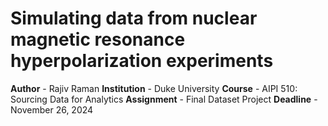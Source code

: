 # Simulating data from nuclear magnetic resonance hyperpolarization experiments

**Author** - Rajiv Raman
**Institution** - Duke University
**Course** - AIPI 510: Sourcing Data for Analytics
**Assignment** - Final Dataset Project
**Deadline** - November 26, 2024
